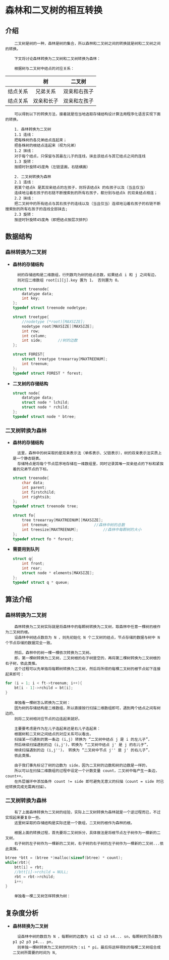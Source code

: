 # 森林和二叉树的相互转换 #

## 介绍 ##
    	二叉树是树的一种，森林是树的集合，所以森林和二叉树之间的转换就是树和二叉树之间的转换。
    
    	下文将讨论森林转换为二叉树和二叉树转换为森林：
    
    	根据树与二叉树中结点的对应关系：
    	
|   | 树 | 二叉树 |
| :--: | :--: | :--: |
| 结点关系 | 兄弟关系 | 双亲和右孩子 |
| 结点关系 | 双亲和长子 | 双亲和左孩子 |
	
    	可以得到以下的转换方法，接着就是恰当地选取存储结构设计算法用程序化语言实现下面的转换。
    
	    1. 森林转换为二叉树
	    1.1 连线：
		把每株树的各兄弟结点连起来；
		把各株树的根结点连起来（视为兄弟）
	    1.2 抹线：
		对于每个结点，只保留与其最左儿子的连线，抹去该结点与其它结点之间的连线
	    1.3 旋转：
	 	按顺时针旋转45度角（左链竖画，右链横画）
	 	
	    2. 二叉树转换为森林
	    2.1 连线：
		若某个结点k 是其双亲结点的左孩子，则将该结点k 的右孩子以及（当且仅当）
		连续地沿着右孩子的右链不断搜索到的所有右孩子，都分别与结点k 的双亲结点相连；
	    2.2 抹线：
		把二叉树中的所有结点与其右孩子的连线以及（当且仅当）连续地沿着右孩子的右链不断搜索到的所有右孩子的连线全部抹去;
	    2.3	旋转：
		按逆时针旋转45度角（即把结点按层次排列）
    
   
   
    
## 数据结构 ##
### 森林转换为二叉树 ###
* **森林的存储结构**
	
		树的存储结构是二维数组，行列数均为树的结点总数，如果结点 i 和 j 之间有边，
		则对应二维数组 root[i][j].key 置为 1， 否则置为 0。
	```c
	struct treenode{
		datatype data;
		int key;
	};
	typedef struct treenode nodetype;
	
	struct treetype{
		//nodetype (*root)[MAXSIZE];
		nodetype root[MAXSIZE][MAXSIZE];
		int row;		
		int column;
		int side;		//树的边数
	};
	
	struct FOREST{
		struct treetype treearray[MAXTREENUM];        
		int treenum;
	};
	typedef struct FOREST * forest;
	```
* **二叉树的存储结构**

	```c
	struct node{
		datatype data;
		struct node * lchild;
		struct node * rchild;
	};
	typedef struct node * btree;
	```


### 二叉树转换为森林 ###

* **森林的存储结构**

		这里，森林中的树采取的是双亲表示法（单练表示、父链表示），树的双亲表示法实质上是一个静态链表。
		存储特点是将每个节点层序地存储在一维数组里，同时记录其唯一双亲结点的下标和紧挨着的兄弟节点的下标。
	```c
	struct treenode{
		char data;
		int parent;
		int firstchild;
		int rightsib;
	};
	typedef struct treenode tree;

	struct fo{
		tree treearray[MAXTREENUM][MAXSIZE];
		int treenum;					//森林中树的总数
		int treesize[MAXTREENUM];			//森林中每颗树的大小
	};
	typedef struct fo * forest;
	```

* **需要用到队列**

	```c
	struct q{
		int front;
		int rear;
		struct node * elements[MAXSIZE];  
	};
	typedef struct q * queue;
	```


## 算法介绍 ##
### 森林转换为二叉树 ###

		森林转换为二叉树实际就是将森林中的每颗树转换为二叉树，取森林中任意一棵树的根作为二叉树的根。
		设森林中树结点数目为 N ，则先初始化 N 个二叉树的结点，节点存储的数据与树中 N 个节点存储的数据完全一致。
		
		然后，森林中的树一棵一棵依次转换为二叉树。
		即，第一棵树转换为二叉树，二叉树根的右子树是空的，再将第二棵树转换为二叉树根的右子树，依此类推。
		这个过程可以先单独将每颗树转换为二叉树，然后将所得的每棵二叉树的根节点如下连接起来即可：
```c
for (i = 1; i < ft->treenum; i++){
	bt[i - 1]->rchild = bt[i];
}
```
		单独看一棵树怎么转换为二叉树：
		因为树的存储结构是二维数组，所以直接按行扫描二维数组即可，遇到两个结点之间有树边的，
		则将二叉树相对应节点的边连起来就好。
		
		主要要考虑是作为左儿子连起来还是右儿子连起来：
		根据树和二叉树之间结点的对应关系可以看出，
		扫描某一行遇到的第一条边 (i,j) 转换为 “二叉树中结点 j 是 i 的左儿子”，
		然后继续扫描遇到的边 (i,j')，转换为 “二叉树中结点 j' 是 j 的右儿子”，
		继续扫描遇到的边 (i,j'')， 转换为 “二叉树中节点 j'' 是 j' 的右儿子”，
		依此类推。
		
		由于我们事先标记了树的边数为 side，因为二叉树的边数和树的边数是一样的，
		所以可以在扫描二维数组的过程中设定一个计数变量 count，二叉树中每产生一条边，count++，
		在外层循环中添加条件 count != side 即可避免无意义的扫描（count = side 时已经转换完成无需再扫描）。
		
	
### 二叉树转换为森林 ###
		
		有了上面森林转换为二叉树的经验，实际上二叉树转换为森林就是一个逆过程而已，不过实现起来要复杂一些。
		这里树采取的存储结构是实际还是一个数组，二叉树的根作为森林的根。
		
		根据上面的转换过程，首先要将二叉树拆分，具体做法是将根节点左子树作为一棵新的二叉树，
		右子树的左子树作为一棵新的二叉树，右子树的右子树的左子树作为一棵新的二叉树...依此类推。
```c
btree *btt = (btree *)malloc(sizeof(btree) * count);
while(rbt){
	btt[i] = rbt;
	//btt[i]->rchild = NULL;
	rbt = rbt->rchild;
	i++;
}
```
		
		单独看一棵二叉树怎样转换为树：
		
		
		
		
		
		
		
		


## 复杂度分析 ##
* **森林转换为二叉树**
	
		设森林中树的数目为 N ，每颗树的边数为 s1 s2 s3 s4... sn，每颗树的顶点数为 p1 p2 p3 p4... pn，
		则单独一棵树转换为二叉树的时间为：si * pi，最后将这样得到的每棵二叉树组合成二叉树所需要的时间为 N,
		
